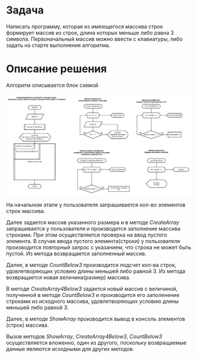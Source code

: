 # Задача
Написать программу, которая из имеющегося массива строк формирует
массив из строк, длина которых меньше либо равна 3 символа. 
Первоначальный массив можно ввести с клавиатуры, либо задать на старте
выполнения алгоритма.

# Описание решения
Алгоритм описывается блок схемой

![Рисунок](diagram.png)

На начальном этапе у пользователя запрашивается кол-во элементов строк массива.

Далее задается массив указанного размера и в методе *CreateArray* запрашивается у пользователя и производится заполнение массива строками. При этом осуществляется проверка на ввод пустого элемента. В случае ввода пустого элемента(строки) у пользователя производится повторный запрос с указанием, что строка не может быть пустой. Из метода возвращается заполненный массив.

Далее, в методе *CountBelow3* производится подсчет кол-ва строк, удовлетворяющих условию длины меньшей либо равной 3. Из метода возвращается новая величина(размер) массива. 

В методе *CreateArray4Below3* задается новый массив с величиной, полученной в методе *CountBelow3* и производится его заполенение строками из исходного массива, удовлетворяющих условию длины меньшей либо равной 3.

Далее, в методе *ShowArray* производится вывод в консоль элементов (строк) массива.

Вызов методов *ShowArray*, *CreateArray4Below3*, *CountBelow3* осуществляется вложенно, один из другого, поскольку возвращаемые данные являются  исходными для других методов.
